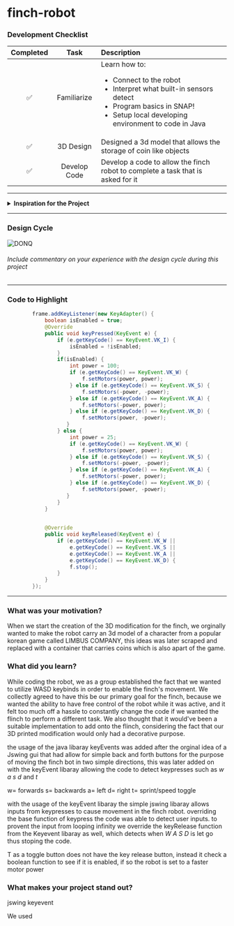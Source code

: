 # finch-robot

### Development Checklist

| Completed | Task         | Description |
|:---------:| :-----------:|:------------|
|    ✅     | Familiarize  | Learn how to: <ul><li>Connect to the robot</li><li>Interpret what built-in sensors detect</li><li>Program basics in SNAP!</li><li>Setup local developing environment to code in Java</li></ul>|
|    ✅     | 3D Design    | Designed a 3d model that allows the storage of coin like objects|
|    ✅     | Develop Code | Develop a code to allow the finch robot to complete a task that is asked for it|

---

<details>
<summary><strong>Inspiration for the Project</strong></summary>

The creation of a finch robot that implements the controls of an average video game; which allows for WASD keyboard inputs along with a toggle sprint system which quickens the speed of the robot's movement.
</details>

---

### Design Cycle
![DONQ](relative/path/to/don.gif)



###### Include commentary on your experience with the design cycle during this project

---

### Code to Highlight
```java
        frame.addKeyListener(new KeyAdapter() {
    		boolean isEnabled = true;
            @Override
            public void keyPressed(KeyEvent e) {
                if (e.getKeyCode() == KeyEvent.VK_I) {
                    isEnabled = !isEnabled;
                }
                if(isEnabled) {
                	int power = 100;
                    if (e.getKeyCode() == KeyEvent.VK_W) {
                        f.setMotors(power, power);
                    } else if (e.getKeyCode() == KeyEvent.VK_S) {
                        f.setMotors(-power, -power);
                    } else if (e.getKeyCode() == KeyEvent.VK_A) {
                        f.setMotors(-power, power);
                    } else if (e.getKeyCode() == KeyEvent.VK_D) {
                        f.setMotors(power, -power);
                   }	
                } else {
                	int power = 25;
                    if (e.getKeyCode() == KeyEvent.VK_W) {
                        f.setMotors(power, power);
                    } else if (e.getKeyCode() == KeyEvent.VK_S) {
                        f.setMotors(-power, -power);
                    } else if (e.getKeyCode() == KeyEvent.VK_A) {
                        f.setMotors(-power, power);
                    } else if (e.getKeyCode() == KeyEvent.VK_D) {
                        f.setMotors(power, -power);
                   }
                }
            }

            
            @Override
            public void keyReleased(KeyEvent e) {
            	if (e.getKeyCode() == KeyEvent.VK_W ||
            		e.getKeyCode() == KeyEvent.VK_S ||
            		e.getKeyCode() == KeyEvent.VK_A ||
            		e.getKeyCode() == KeyEvent.VK_D) {
                	f.stop();
                } 
            }
        });

```

---

### What was your motivation?
When we start the creation of the 3D modification for the finch, we orginally wanted to make the robot carry an 3d model of a character from a popular korean game called LIMBUS COMPANY, this ideas was later scraped and replaced with a container that carries coins which is also apart of the game.

### What did you learn?
While coding the robot, we as a group established the fact that we wanted to utilize WASD keybinds in order to enable the finch's movement. We collectly agreed to have this be our primary goal for the finch, because we wanted the ability to have free control of the robot while it was active, and it felt too much off a hassle to constantly change the code if we wanted the flinch to perform a different task. We also thought that it would've been a suitable implementation to add onto the flinch, considering the fact that our 3D printed modification would only had a decorative purpose.

the usage of the java libaray keyEvents was added after the orginal idea of a Jswing gui that had allow for simple back and forth buttons for the purpose of moving the finch bot in two simple directions, this was later added on with the keyEvent libaray allowing the code to detect keypresses such as *w a s d* and *t* 

w= forwards
s= backwards
a= left
d= right
t= sprint/speed toggle

with the usage of the keyEvent libaray the simple jswing libaray allows inputs from keypresses to cause movement in the finch robot. overriding the base function of keypress the code was able to detect user inputs. to provent the input from looping infinity we override the keyRelease function from the Keyevent libaray as well, which detects when  *W A S D* is let go thus stoping the code.

T as a toggle button does not have the key release button, instead it check a boolean function to see if it is enabled, if so the robot is set to a faster motor power
  
### What makes your project stand out?
jswing keyevent

We used 
